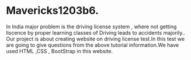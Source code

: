 # Mavericks1203b6.
In India major problem is the driving license system , where not getting liscence by proper learning classes of Driving leads to accidents majorily.. Our project is about creating website on driving license test.In this test we are going to give questions from the above tutorial information.We have used HTML ,CSS , BootStrap in this website.  
